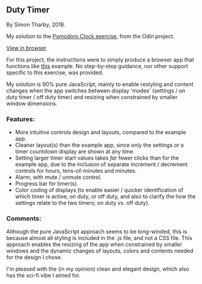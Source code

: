 ## Duty Timer

By Simon Tharby, 2018.

My solution to the [Pomodoro Clock exercise](https://www.theodinproject.com/courses/web-development-101/lessons/pairing-project), from the Odin project.

[View in browser](https://jinjagit.github.io/pomodoro/)

For this project, the instructions were to simply produce a browser app that functions like [this](http://romantic-trouble.surge.sh/) example. No step-by-step guidance, nor other support specific to this exercise, was provided.

My solution is 90% pure JavaScript, mainly to enable restyling and content changes when the app switches between display 'modes' (settings / on duty timer / off duty timer) and resizing when constrained by smaller window dimensions.

### Features:

  * More intuitive controls design and layouts, compared to the example app.
  * Cleaner layout(s) than the example app, since only the settings _or_ a timer countdown display are shown at any time.
  * Setting larger timer start values takes _far_ fewer clicks than for the example app, due to the inclusion of separate increment / decrement controls for hours, tens-of-minutes and minutes.
  * Alarm, with mute / unmute control.
  * Progress bar for timer(s).
  * Color coding of displays (to enable easier / quicker identification of which timer is active; on duty, or off duty, and also to clarify the how the settings relate to the two timers; on duty vs. off duty).

### Comments:

Although the pure JavaScript approach seems to be long-winded, this is because almost all styling is included in the .js file, and not a CSS file. This approach enables the resizing of the app when constrained by smaller windows and the dynamic changes of layouts, colors and contents needed for the design I chose.

I'm pleased with the (in my opinion) clean and elegant design, which also has the sci-fi vibe I aimed for.
